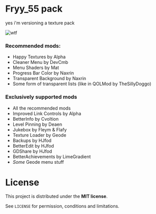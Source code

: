 # Fryy_55 pack

yes i'm versioning a texture pack

![wtf](https://github.com/user-attachments/assets/063c178c-a733-4720-a394-c6b4d53074fc)

### Recommended mods:
- Happy Textures by Alpha
- Cleaner Menu by DevCmb
- Menu Shaders by Mat
- Progress Bar Color by Naxrin
- Transparent Background by Naxrin
- Some form of transparent lists (like in QOLMod by TheSillyDoggo)

### Exclusively supported mods
- All the recommended mods
- Improved Link Controls by Alpha
- BetterInfo by Cvoltion
- Level Pinning by Deaen
- Jukebox by Fleym & Flafy
- Texture Loader by Geode
- Backups by HJfod
- BetterEdit by HJfod
- GDShare by HJfod
- BetterAchievements by LimeGradient
- _Some_ Geode menu stuff

# License

This project is distributed under the **MIT license**.

See `LICENSE` for permission, conditions and limitations.
